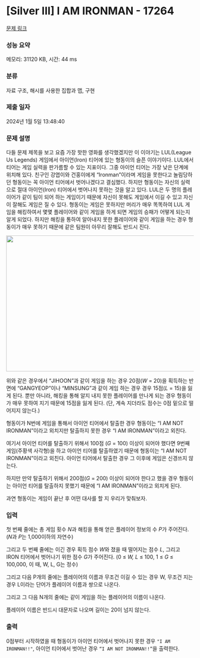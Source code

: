 # [Silver III] I AM IRONMAN - 17264 

[문제 링크](https://www.acmicpc.net/problem/17264) 

### 성능 요약

메모리: 31120 KB, 시간: 44 ms

### 분류

자료 구조, 해시를 사용한 집합과 맵, 구현

### 제출 일자

2024년 1월 5일 13:48:40

### 문제 설명

<p>다들 문제 제목을 보고 요즘 가장 핫한 영화를 생각했겠지만 이 이야기는 LUL(League Us Legends) 게임에서 아이언(Iron) 티어에 있는 형동이의 슬픈 이야기이다. LUL에서 티어는 게임 실력을 판가름할 수 있는 지표이다. 그중 아이언 티어는 가장 낮은 단계에 위치해 있다. 친구인 강엽이와 건홍이에게 “Ironman”이라며 게임을 못한다고 놀림당하던 형동이는 꼭 아이언 티어에서 벗어나겠다고 결심했다. 하지만 형동이는 자신의 실력으로 절대 아이언(Iron) 티어에서 벗어나지 못하는 것을 알고 있다. LUL은 두 명의 플레이어가 같이 팀이 되어 하는 게임이기 때문에 자신이 못해도 게임에서 이길 수 있고 자신이 잘해도 게임은 질 수 있다. 형동이는 게임은 못하지만 머리가 매우 똑똑하여 LUL 게임을 해킹하여서 몇몇 플레이어와 같이 게임을 하게 되면 게임의 승패가 어떻게 되는지 알게 되었다. 하지만 해킹을 통하여 알아내지 못한 플레이어와 같이 게임을 하는 경우 형동이가 매우 못하기 때문에 같은 팀원이 아무리 잘해도 반드시 진다.</p>

<p style="text-align: center;"><img alt="" src="https://upload.acmicpc.net/0d518710-a2cc-4875-acd6-7146fdb56c4f/-/preview/" style="height: 365px; width: 800px;"></p>

<p>위와 같은 경우에서 “JIHOON”과 같이 게임을 하는 경우 20점(<em>W</em> = 20)을 획득하는 반면에 “GANGYEOP”이나 “MINSUNG”과 같이 게임 하는 경우 경우 15점(<em>L</em> = 15)을 잃게 된다. 뿐만 아니라, 해킹을 통해 알지 내지 못한 플레이어를 만나게 되는 경우 형동이가 매우 못하여 지기 때문에 15점을 잃게 된다. (단, 계속 지더라도 점수는 0점 밑으로 떨어지지 않는다.)</p>

<p>형동이가 N번에 게임을 통해서 아이언 티어에서 탈출한 경우 형동이는 “I AM NOT IRONMAN”이라고 외치지만 탈출하지 못한 경우 “I AM IRONMAN”이라고 외친다.</p>

<p>여기서 아이언 티어를 탈출하기 위해서 100점 (<em>G</em> = 100) 이상이 되어야 했다면 9번째 게임(주황색 사각형)을 하고 아이언 티어를 탈출하였기 때문에 형동이는 “I AM NOT IRONMAN”이라고 외친다. 아이언 티어에서 탈출한 경우 그 이후에 게임은 신경쓰지 않는다.</p>

<p>하지만 만약 탈출하기 위해서 200점(<em>G</em> = 200) 이상이 되어야 한다고 했을 경우 형동이는 아이언 티어를 탈출하지 못했기 때문에 “I AM IRONMAN”이라고 외치게 된다.</p>

<p>과연 형동이는 게임이 끝난 후 어떤 대사를 할 지 우리가 맞춰보자.</p>

### 입력 

 <p>첫 번째 줄에는 총 게임 횟수<em> N</em>과 해킹을 통해 얻은 플레이어 정보의 수 <em>P</em>가 주어진다. (<em>N</em>과 <em>P</em>는 1,000이하의 자연수)</p>

<p>그리고 두 번째 줄에는 이긴 경우 획득 점수 <em>W</em>와 졌을 때 떨어지는 점수 <em>L</em>, 그리고 IRON 티어에서 벗어나기 위한 점수 <em>G</em>가 주어진다.  (0 ≤ <em>W, L </em> ≤ 100, 1 ≤ <em>G</em>  ≤ 100,000, 이 때, W, L, G는 정수)</p>

<p>그리고 다음 P개의 줄에는 플레이어의 이름과 무조건 이길 수 있는 경우 W, 무조건 지는 경우 L이라는 단어가 플레이어 이름과 쌍으로 나온다.</p>

<p>그리고 그 다음 N개의 줄에는 같이 게임을 하는 플레이어의 이름이 나온다.</p>

<p>플레이어 이름은 반드시 대문자로 나오며 길이는 20이 넘지 않는다.</p>

### 출력 

 <p>0점부터 시작하였을 때 형동이가 아이언 티어에서 벗어나지 못한 경우 <code>"I AM IRONMAN!!"</code>, 아이언 티어에서 벗어난 경우 <code>“I AM NOT IRONMAN!!”</code>을 출력한다.</p>

